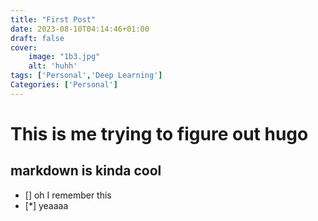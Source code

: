 ```yaml
---
title: "First Post"
date: 2023-08-10T04:14:46+01:00
draft: false 
cover:
    image: "1b3.jpg"
    alt: 'huhh'
tags: ['Personal','Deep Learning']
Categories: ['Personal']
---
```


# This is me trying to figure out hugo  

## markdown is kinda cool 
- [] oh I remember this 
- [*] yeaaaa
